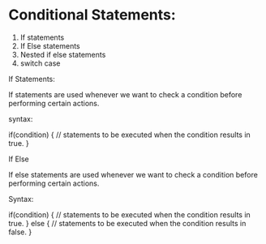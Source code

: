 # Conditional Statements: 

1. If statements
2. If Else statements
3. Nested if else statements
4. switch case  

If Statements:

If statements are used whenever we want to check a condition before performing certain actions. 

syntax:

if(condition) {
    // statements to be executed when the condition results in true. 
}

If Else 

If else statements are used whenever we want to check a condition before performing certain actions. 

Syntax: 

if(condition) {
    // statements to be executed when the condition results in true.
}
else {
    // statements to be executed when the condition results in false.
}